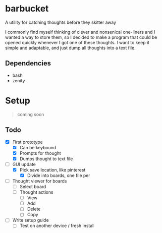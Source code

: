# barbucket
A utility for catching thoughts before they skitter away

I commonly find myself thinking of clever and nonsenical one-liners and I wanted a way to store them, so I decided to make a program that could be opened quickly whenever I got one of these thoughts. I want to keep it simple and adaptable, and just dump all thoughts into a text file.

## Dependencies
- bash
- zenity

# Setup
> coming soon

## Todo
- [x] First prototype
    - [x] Can be keybound
    - [x] Prompts for thought
    - [x] Dumps thought to text file
- [ ] GUI update
    - [x] Pick save location, like pinterest
        - [x] Divide into boards, one file per
- [ ] Thought viewer for boards
    - [ ] Select board
    - [ ] Thought actions
        - [ ] View
        - [ ] Add
        - [ ] Delete
        - [ ] Copy
- [ ] Write setup guide
    - [ ] Test on another device / fresh install